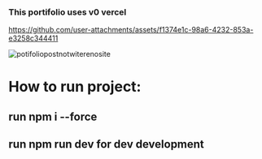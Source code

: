 ### This portifolio uses v0 vercel 

https://github.com/user-attachments/assets/f1374e1c-98a6-4232-853a-e3258c344411

![potifoliopostnotwiterenosite](https://github.com/user-attachments/assets/e9314769-ad17-49b3-b4a9-b70d90960f8e)

# How to run project:

## run npm i --force

## run npm run dev for dev development

